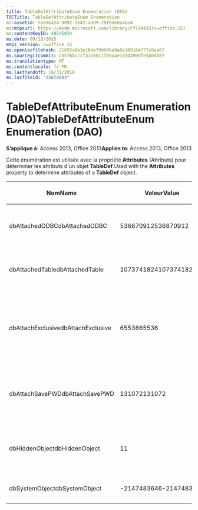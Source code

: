 ```yaml
---
title: TableDefAttributeEnum Enumeration (DAO)
TOCTitle: TableDefAttributeEnum Enumeration
ms:assetid: 5a0dea24-9092-1642-a3d9-29f0de0a4ee4
ms:mtpsurl: https://msdn.microsoft.com/library/Ff194433(v=office.15)
ms:contentKeyID: 48545034
ms.date: 09/18/2015
mtps_version: v=office.15
ms.openlocfilehash: 21655a0e3e1b6ef9990ba9a8e169164777c0ae8f
ms.sourcegitcommit: c557bbcccf37a6011f89aae1ddd399dfe549d087
ms.translationtype: MT
ms.contentlocale: fr-FR
ms.lasthandoff: 10/31/2018
ms.locfileid: "25870603"
---
```

# <a name="tabledefattributeenum-enumeration-dao"></a><span data-ttu-id="7f593-102">TableDefAttributeEnum Enumeration (DAO)</span><span class="sxs-lookup"><span data-stu-id="7f593-102">TableDefAttributeEnum Enumeration (DAO)</span></span>


<span data-ttu-id="7f593-103">**S’applique à**: Access 2013, Office 2013</span><span class="sxs-lookup"><span data-stu-id="7f593-103">**Applies to**: Access 2013, Office 2013</span></span>

<span data-ttu-id="7f593-104">Cette énumération est utilisée avec la propriété **Attributes** (Attributs) pour déterminer les attributs d'un objet **TableDef**.</span><span class="sxs-lookup"><span data-stu-id="7f593-104">Used with the **Attributes** property to determine attributes of a **TableDef** object.</span></span>

<table>
<colgroup>
<col style="width: 33%" />
<col style="width: 33%" />
<col style="width: 33%" />
</colgroup>
<thead>
<tr class="header">
<th><p><span data-ttu-id="7f593-105">Nom</span><span class="sxs-lookup"><span data-stu-id="7f593-105">Name</span></span></p></th>
<th><p><span data-ttu-id="7f593-106">Valeur</span><span class="sxs-lookup"><span data-stu-id="7f593-106">Value</span></span></p></th>
<th><p><span data-ttu-id="7f593-107">Description</span><span class="sxs-lookup"><span data-stu-id="7f593-107">Description</span></span></p></th>
</tr>
</thead>
<tbody>
<tr class="odd">
<td><p><span data-ttu-id="7f593-108">dbAttachedODBC</span><span class="sxs-lookup"><span data-stu-id="7f593-108">dbAttachedODBC</span></span></p></td>
<td><p><span data-ttu-id="7f593-109">536870912</span><span class="sxs-lookup"><span data-stu-id="7f593-109">536870912</span></span></p></td>
<td><p><span data-ttu-id="7f593-110">Table de base de données ODBC attachée.</span><span class="sxs-lookup"><span data-stu-id="7f593-110">Linked ODBC database table.</span></span></p></td>
</tr>
<tr class="even">
<td><p><span data-ttu-id="7f593-111">dbAttachedTable</span><span class="sxs-lookup"><span data-stu-id="7f593-111">dbAttachedTable</span></span></p></td>
<td><p><span data-ttu-id="7f593-112">1073741824</span><span class="sxs-lookup"><span data-stu-id="7f593-112">1073741824</span></span></p></td>
<td><p><span data-ttu-id="7f593-113">Table de base de données non ODBC attachée.</span><span class="sxs-lookup"><span data-stu-id="7f593-113">Linked non-ODBC database table.</span></span></p></td>
</tr>
<tr class="odd">
<td><p><span data-ttu-id="7f593-114">dbAttachExclusive</span><span class="sxs-lookup"><span data-stu-id="7f593-114">dbAttachExclusive</span></span></p></td>
<td><p><span data-ttu-id="7f593-115">65536</span><span class="sxs-lookup"><span data-stu-id="7f593-115">65536</span></span></p></td>
<td><p><span data-ttu-id="7f593-116">Ouvre une table du moteur de base de données Microsoft Access attachée en mode exclusif.</span><span class="sxs-lookup"><span data-stu-id="7f593-116">Opens a linked Microsoft Access database engine table for exclusive use.</span></span></p></td>
</tr>
<tr class="even">
<td><p><span data-ttu-id="7f593-117">dbAttachSavePWD</span><span class="sxs-lookup"><span data-stu-id="7f593-117">dbAttachSavePWD</span></span></p></td>
<td><p><span data-ttu-id="7f593-118">131072</span><span class="sxs-lookup"><span data-stu-id="7f593-118">131072</span></span></p></td>
<td><p><span data-ttu-id="7f593-119">Enregistre l'identité et le mot de passe de l'utilisateur pour la table distante attachée.</span><span class="sxs-lookup"><span data-stu-id="7f593-119">Saves user ID and password for linked remote table.</span></span></p></td>
</tr>
<tr class="odd">
<td><p><span data-ttu-id="7f593-120">dbHiddenObject</span><span class="sxs-lookup"><span data-stu-id="7f593-120">dbHiddenObject</span></span></p></td>
<td><p><span data-ttu-id="7f593-121">1</span><span class="sxs-lookup"><span data-stu-id="7f593-121">1</span></span></p></td>
<td><p><span data-ttu-id="7f593-122">Table masquée (pour une utilisation temporaire).</span><span class="sxs-lookup"><span data-stu-id="7f593-122">Hidden table (for temporary use).</span></span></p></td>
</tr>
<tr class="even">
<td><p><span data-ttu-id="7f593-123">dbSystemObject</span><span class="sxs-lookup"><span data-stu-id="7f593-123">dbSystemObject</span></span></p></td>
<td><p><span data-ttu-id="7f593-124">-2147483646</span><span class="sxs-lookup"><span data-stu-id="7f593-124">-2147483646</span></span></p></td>
<td><p><span data-ttu-id="7f593-125">Table système.</span><span class="sxs-lookup"><span data-stu-id="7f593-125">System table.</span></span></p></td>
</tr>
</tbody>
</table>

